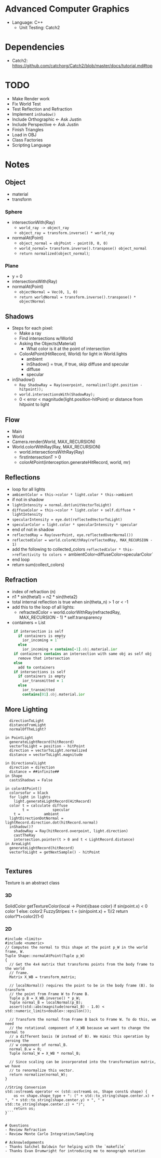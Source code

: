 # Advanced Computer Graphics
- Language: C++
  - Unit Testing: Catch2

# Dependencies
- Catch2: https://github.com/catchorg/Catch2/blob/master/docs/tutorial.md#top 

# TODO
- Make Render work
- Fix World Test
- Test Reflection and Refraction
- Implement `inShadow()`
- Include Orthographic <- Ask Justin
- Include Perspective <- Ask Justin
- Finish Triangles
- Load in OBJ
- Class Factories
- Scripting Language

# Notes
## Object
- material
- transform
### Sphere
- intersectionWith(Ray)
  - `world_ray -> object_ray`
  - `object_ray = transform.inverse() * world_ray`
- normalAt(Point)
  - `object_normal = objPoint - point(0, 0, 0)`
  - `world_normal= transform.inverse().transpose() object_normal`
  - `return normalized(object_normal)`;
### Plane
- y = 0
- intersectionsWith(Ray)
- normalAt(Point)
  - `objectNormal = Vec(0, 1, 0)`
  - `return worldNormal = transform.inverse().transpose() * objectNormal`

## Shadows
- Steps for each pixel:
	- Make a ray
	- Find intersections w/World
	- Asking the Objects(Material)
		- What color is it at the point of intersection
	- ColorAtPoint(HitRecord, World) for light in World.lights
		- ambient
		- inShadow() = true, if true, skip diffuse and specular
		- diffuse
		- specular
- inShadow()
	- `Ray ShadowRay = Ray(overpoint, normalize(light.position - hitpoint));`
	- `world.intersectionsWith(ShadowRay);`
	- 0 < error < magnitude(light.position-hitPoint) or distance from hitpoint to light
## Flow
- Main
- World
- Camera.render(World, MAX_RECURSION) 
- World.colorWithRay(Ray, MAX_RECURSION)
  - world.intersectionsWithRay(Ray)
  - firstIntersectionT > 0
  - colorAtPoint(interception.generateHitRecord, world, mr)
 
## Reflections
- loop for all lights
- `ambientColor = this->color * light.color * this->ambient`
- if not in shadow
- `lightIntensity = normal.dot(unitVectorToLight)`
- `diffuseColor = this->color * light.color + self.diffuse * lightIntensity`
- `specularIntensity = eye.dot(reflectedVectorToLight)`
- `specularColor = light.color * specularIntensity * specular`
- end of not in shadow
- `reflectedRay = Ray(overPoint, eye.reflectedOverNormal())`
- `reflectedColor = world.colorWithRay(reflectedRay, MAX_RECURSION - 1)`
- add the following to collected_colors `reflectedColor * this->reflectivity to colors + `ambientColor` + `diffuseColor` + `specularColor`
- end loop
- return sum(collect_colors)

## Refraction
- index of refraction (n)
- n1 * sin(theta1) = n2 * sin(theta2)
- total internal reflection is true when sin(theta_n) > 1 or < -1
- add this to the loop of all lights:
  - refractedColor = world.colorWithRay(refractedRay, MAX_RECURSION - 1) * self.transparency
- containers = List<Intersections>
```for intersection in intersection
	if intersection is self
	  if containers is empty
	    ior_incoming = 1```
	  else
	    ior_incoming = contains[-1].obj.material.ior
	if containers contains an intersection with same obj as self obj
	  remove that intersection
	else
	  add to containers
	if intersections is self
	  if containers is empty
	    ior_transmitted = 1
	  else
	    ior_transmitted
	    contains[01].obj.material.ior
```	
## More Lighting
```class LightRecord:
  directionToLight
  distanceFromLight
  normalOfTheLight?

in PointLight
  generateLightRecord(hitRecord)
  vectorToLight = position - hitPoint
  direction = vectorToLight.normalized
  distance = vectorToLight.magnitude

in DirectionalLight
  direction = direction
  distance = ##infinite##
in Shape
  castsShadows = False

in colorAtPoint()
  colorsofar = black
  for light in lights
    light.generateLightRecord(HitRecord)
  color t = calculate diffuse
        t =           specular
	t =           ambient
  lightDirectionDotNormal = lightRecord.direction.dot(hitRecord.normal)
  inShadow()?
    shadowRay = Ray(hitRecord.overpoint, light.direction)
    castTheRay
    intersection.pointer(t > 0 and t < LightRecord.distance)
in AreaLight
  generateLightRecord(hitRecord)
  vectorToLight = getNextSample() - hitPoint
  
```
## Textures

Texture is an abstract class

### 3D
SolidColor
  getTextureColor(local -> Point){base color}
    if sin(point.x) < 0
      color 1
    else:
      color2
  FuzzyStripes:
    t = (sin(point.x) + 1)/2
    return color1*t+color2(1-t)
### 2D

```#include <iostream>
#include <limits>
#include <numeric>
// Computes the normal to this shape at the point p_W in the world frame, W.
Tuple Shape::normalAtPoint(Tuple p_W)
{
  // Get the 4x4 matrix that transforms points from the body frame to the world
  // frame.
  Matrix X_WB = transform_matrix;

  // localNormal() requires the point to be in the body frame (B). So transform
  // the point from Frame W to Frame B.
  Tuple p_B = X_WB.inverse() * p_W;  
  Tuple normal_B = localNormal(p_B);
  assert(std::abs(magnitude(normal_B) - 1.0) < std::numeric_limits<double>::epsilon()); 

  // Transform the normal from Frame B back to Frame W. To do this, we need
  // the rotational component of X_WB because we want to change the normal to 
  // a different basis (W instead of B). We mimic this operation by zeroing the
  // w component of normal_B.
  normal_B.w = 0;
  Tuple normal_W = X_WB * normal_B;

  // Since scaling can be incorporated into the transformation matrix, we have
  // to renormalize this vector.
  return normalize(normal_W);
}

//String Conversion
std::ostream& operator << (std::ostream& os, Shape const& shape) {
    os << shape.shape_type + ": (" + std::to_string(shape.center.x) + ", " + std::to_string(shape.center.y) + ", " + std::to_string(shape.center.z) + ")";
    return os;
}```


# Questions
- Review Refraction
- Review Monte Carlo Integration/Sampling

# Acknowledgements
- Thanks Satchel Baldwin for helping with the `makefile`
- Thanks Evan Drumwright for introducing me to monograph notation
